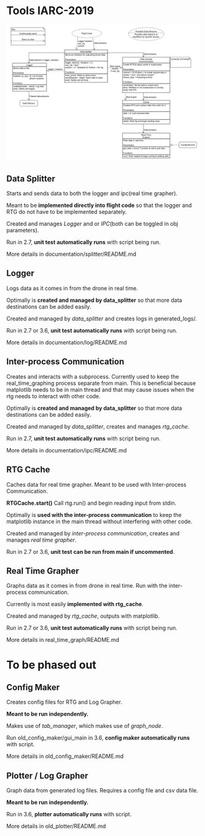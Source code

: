 # Tools IARC-2019

![tools diagram](documentation/tools_layout.png)

## Data Splitter
Starts and sends data to both the logger and ipc(real time grapher).

Meant to be __implemented directly into flight code__ so that the logger and RTG do not have to 
be implemented separately.

Created and manages *Logger* and or *IPC*(both can be toggled in obj parameters).

Run in 2.7, __unit test automatically runs__ with script being run.

More details in documentation/splitter/README.md


## Logger
Logs data as it comes in from the drone in real time.

Optimally is __created and managed by data_splitter__ so that more data destinations can be added easily.

Created and managed by *data_splitter* and creates logs in generated_logs/.

Run in 2.7 or 3.6, __unit test automatically runs__ with script being run.

More details in documentation/log/README.md


## Inter-process Communication
Creates and interacts with a subprocess. Currently used to keep the real_time_graphing process
separate from main. This is beneficial because matplotlib needs to be in main thread and that may
cause issues when the rtg needs to interact with other code.

Optimally is __created and managed by data_splitter__ so that more data destinations can be added easily.

Created and managed by *data_splitter*, creates and manages *rtg_cache*.

Run in 2.7, __unit test automatically runs__ with script being run.

More details in documentation/ipc/README.md


## RTG Cache
Caches data for real time grapher. Meant to be used with Inter-process Communication.

__RTGCache.start()__ Call rtg.run() and begin reading input from stdin.

Optimally is __used with the inter-process communication__ to keep the matplotlib instance in the main
thread without interfering with other code.

Created and managed by *inter-process communication*, creates and manages *real time grapher*.

Run in 2.7 or 3.6, __unit test can be run from main if uncommented__.


## Real Time Grapher
Graphs data as it comes in from drone in real time. Run with the inter-process communication.

Currently is most easily __implemented with rtg_cache__.

Created and managed by *rtg_cache*, outputs with matplotlib.

Run in 2.7 or 3.6, __unit test automatically runs__ with script being run.

More details in real_time_graph/README.md


# To be phased out
## Config Maker
Creates config files for RTG and Log Grapher.

__Meant to be run independently.__

Makes use of *tab_manager*, which makes use of *graph_node*.

Run old_config_maker/gui_main in 3.6, __config maker automatically runs__ with script.

More details in old_config_maker/README.md


## Plotter / Log Grapher
Graph data from generated log files. Requires a config file and csv data file.

__Meant to be run independently.__

Run in 3.6, __plotter automatically runs__ with script.

More details in old_plotter/README.md

